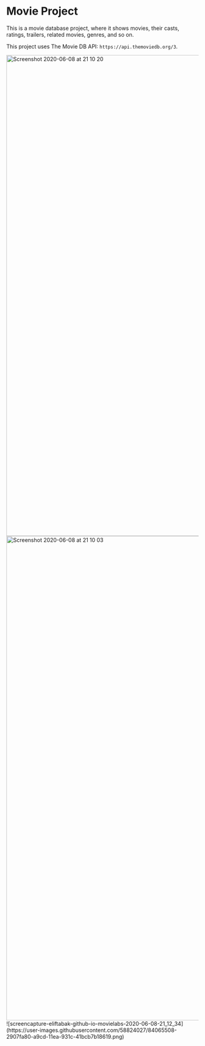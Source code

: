 # Movie Project
This is a movie database project, where it shows movies, their casts, ratings, trailers, related movies, genres, and so on.

This project uses The Movie DB API: `https://api.themoviedb.org/3`. 

<img width="1261" alt="Screenshot 2020-06-08 at 21 10 20" src="https://user-images.githubusercontent.com/58824027/84065476-1b527500-a9cd-11ea-92da-09714c22a838.png">
<img width="1270" alt="Screenshot 2020-06-08 at 21 10 03" src="https://user-images.githubusercontent.com/58824027/84065496-23aab000-a9cd-11ea-9928-cf60da878e6d.png">
![screencapture-eliftabak-github-io-movielabs-2020-06-08-21_12_34](https://user-images.githubusercontent.com/58824027/84065508-2907fa80-a9cd-11ea-931c-41bcb7b18619.png)
